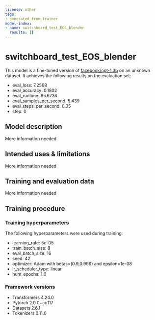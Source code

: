 ```yaml
---
license: other
tags:
- generated_from_trainer
model-index:
- name: switchboard_test_EOS_blender
  results: []
---
```


<!-- This model card has been generated automatically according to the information the Trainer had access to. You
should probably proofread and complete it, then remove this comment. -->

# switchboard_test_EOS_blender

This model is a fine-tuned version of [facebook/opt-1.3b](https://huggingface.co/facebook/opt-1.3b) on an unknown dataset.
It achieves the following results on the evaluation set:
- eval_loss: 7.2568
- eval_accuracy: 0.1802
- eval_runtime: 85.6736
- eval_samples_per_second: 5.439
- eval_steps_per_second: 0.35
- step: 0

## Model description

More information needed

## Intended uses & limitations

More information needed

## Training and evaluation data

More information needed

## Training procedure

### Training hyperparameters

The following hyperparameters were used during training:
- learning_rate: 5e-05
- train_batch_size: 8
- eval_batch_size: 16
- seed: 42
- optimizer: Adam with betas=(0.9,0.999) and epsilon=1e-08
- lr_scheduler_type: linear
- num_epochs: 1.0

### Framework versions

- Transformers 4.24.0
- Pytorch 2.0.0+cu117
- Datasets 2.6.1
- Tokenizers 0.11.0
